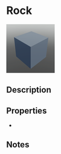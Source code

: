# Rock

![Rock](../Cropped_Blocks/Terrain/Rock.png)

## Description
<!-- Write a description for this block -->

## Properties
- <!-- List block properties here -->

## Notes
<!-- Any extra notes -->
